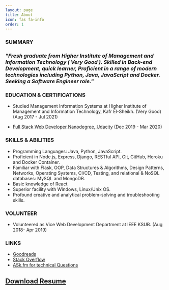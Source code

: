 ```yaml
---
layout: page
title: About
icon: fas fa-info
order: 1
---
```


### **SUMMARY**

### _"Fresh graduate from Higher Institute of Management and Information Technology ( Very Good ). Skilled in Back-end Development, quick learner, Proficient in a range of modern technologies including Python, Java, JavaScript and Docker. Seeking a Software Engineer role."_

### **EDUCATION & CERTIFICATIONS**

- Studied Management Information Systems at Higher Institute of Management and Information Technology, Kafr El-Sheikh. (Very Good) (Aug 2017 - Jul 2021)

- [Full Stack Web Developer Nanodegree, Udacity](https://confirm.udacity.com/HTGQNDNF) (Dec 2019 - Mar 2020)

### **SKILLS & ABILITIES**

- Programming Languages: Java, Python, JavaScript.
- Proficient in Node.js, Express, Django, RESTful API, Git, GitHub, Heroku and Docker Container.
- Familiar with Flask, OOP, Data Structures & Algorithms, Design Patterns, Networks, Operating Systems, CI/CD, Testing, and relational & NoSQL databases: MySQL and MongoDB.
- Basic knowledge of React
- Superior facility with Windows, Linux/Unix OS.
- Profound creative and analytical problem-solving and troubleshooting skills.

### **VOLUNTEER**

- Volunteered as Vice Web Development Department at IEEE KSUB. (Aug 2018- Apr 2019)

### **LINKS**

- [Goodreads](https://www.goodreads.com/omarelweshy)
- [Stack Overflow](https://stackoverflow.com/users/9917795/omar-elweshy/)
- [ASk.fm for technical Questions](https://ask.fm/OmerEweshi)

## [Download Resume](../Omar_Elweshy_Reusme.pdf)
